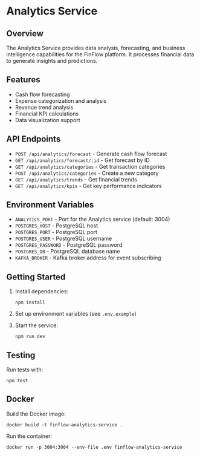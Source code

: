 # Analytics Service

## Overview
The Analytics Service provides data analysis, forecasting, and business intelligence capabilities for the FinFlow platform. It processes financial data to generate insights and predictions.

## Features
- Cash flow forecasting
- Expense categorization and analysis
- Revenue trend analysis
- Financial KPI calculations
- Data visualization support

## API Endpoints
- `POST /api/analytics/forecast` - Generate cash flow forecast
- `GET /api/analytics/forecast/:id` - Get forecast by ID
- `GET /api/analytics/categories` - Get transaction categories
- `POST /api/analytics/categories` - Create a new category
- `GET /api/analytics/trends` - Get financial trends
- `GET /api/analytics/kpis` - Get key performance indicators

## Environment Variables
- `ANALYTICS_PORT` - Port for the Analytics service (default: 3004)
- `POSTGRES_HOST` - PostgreSQL host
- `POSTGRES_PORT` - PostgreSQL port
- `POSTGRES_USER` - PostgreSQL username
- `POSTGRES_PASSWORD` - PostgreSQL password
- `POSTGRES_DB` - PostgreSQL database name
- `KAFKA_BROKER` - Kafka broker address for event subscribing

## Getting Started
1. Install dependencies:
   ```
   npm install
   ```

2. Set up environment variables (see `.env.example`)

3. Start the service:
   ```
   npm run dev
   ```

## Testing
Run tests with:
```
npm test
```

## Docker
Build the Docker image:
```
docker build -t finflow-analytics-service .
```

Run the container:
```
docker run -p 3004:3004 --env-file .env finflow-analytics-service
```
